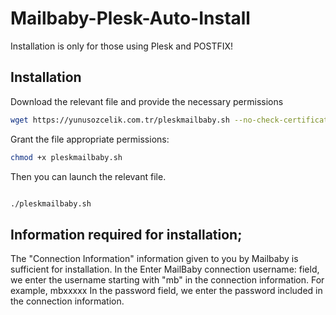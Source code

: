 # Mailbaby-Plesk-Auto-Install

Installation is only for those using Plesk and POSTFIX!

## Installation

Download the relevant file and provide the necessary permissions

```bash
wget https://yunusozcelik.com.tr/pleskmailbaby.sh --no-check-certificate
```

Grant the file appropriate permissions:

```bash
chmod +x pleskmailbaby.sh

```

Then you can launch the relevant file.

```bash

./pleskmailbaby.sh

```

## Information required for installation;

The "Connection Information" information given to you by Mailbaby is sufficient for installation. 
In the Enter MailBaby connection username: field, we enter the username starting with "mb" in the connection information. For example, mbxxxxx 
In the password field, we enter the password included in the connection information.
